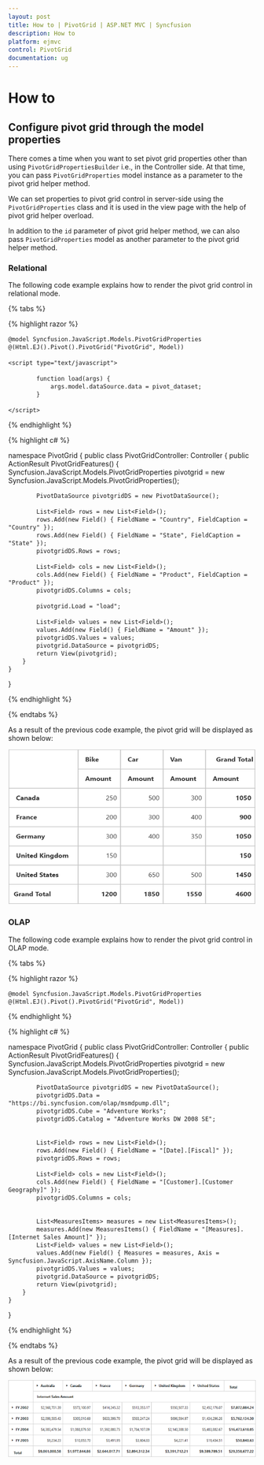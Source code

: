 ```yaml
---
layout: post
title: How to | PivotGrid | ASP.NET MVC | Syncfusion
description: How to
platform: ejmvc
control: PivotGrid
documentation: ug
---
```


# How to

## Configure pivot grid through the model properties

There comes a time when you want to set pivot grid properties other than using `PivotGridPropertiesBuilder` i.e., in the Controller side. At that time, you can pass `PivotGridProperties` model instance as a parameter to the pivot grid helper method.

We can set properties to pivot grid control in server-side using the `PivotGridProperties` class and it is used in the view page with the help of pivot grid helper overload.

In addition to the `id` parameter of pivot grid helper method, we can also pass `PivotGridProperties` model as another parameter to the pivot grid helper method.

### Relational

The following code example explains how to render the pivot grid control in relational mode.

{% tabs %}

{% highlight razor %}

    @model Syncfusion.JavaScript.Models.PivotGridProperties
    @(Html.EJ().Pivot().PivotGrid("PivotGrid", Model))

    <script type="text/javascript">

            function load(args) {
                args.model.dataSource.data = pivot_dataset;
            }

    </script>

{% endhighlight  %}

{% highlight c# %}

namespace PivotGrid
{
    public class PivotGridController: Controller
    {
        public ActionResult PivotGridFeatures()
        {
            Syncfusion.JavaScript.Models.PivotGridProperties pivotgrid = new Syncfusion.JavaScript.Models.PivotGridProperties();

            PivotDataSource pivotgridDS = new PivotDataSource();

            List<Field> rows = new List<Field>();
            rows.Add(new Field() { FieldName = "Country", FieldCaption = "Country" });
            rows.Add(new Field() { FieldName = "State", FieldCaption = "State" });
            pivotgridDS.Rows = rows;

            List<Field> cols = new List<Field>();
            cols.Add(new Field() { FieldName = "Product", FieldCaption = "Product" });
            pivotgridDS.Columns = cols;

            pivotgrid.Load = "load";

            List<Field> values = new List<Field>();
            values.Add(new Field() { FieldName = "Amount" });
            pivotgridDS.Values = values;
            pivotgrid.DataSource = pivotgridDS;
            return View(pivotgrid);
        }
    }
}

{% endhighlight  %}

{% endtabs %}

As a result of the previous code example, the pivot grid will be displayed as shown below:

![purejs](How_To_images/purejs.png)

### OLAP

The following code example explains how to render the pivot grid control in OLAP mode.

{% tabs %}

{% highlight razor %}

    @model Syncfusion.JavaScript.Models.PivotGridProperties
    @(Html.EJ().Pivot().PivotGrid("PivotGrid", Model))

{% endhighlight  %}

{% highlight c# %}

namespace PivotGrid
{
    public class PivotGridController: Controller
    {
        public ActionResult PivotGridFeatures()
        {
            Syncfusion.JavaScript.Models.PivotGridProperties pivotgrid = new Syncfusion.JavaScript.Models.PivotGridProperties();

            PivotDataSource pivotgridDS = new PivotDataSource();
            pivotgridDS.Data = "https://bi.syncfusion.com/olap/msmdpump.dll";
            pivotgridDS.Cube = "Adventure Works";
            pivotgridDS.Catalog = "Adventure Works DW 2008 SE";


            List<Field> rows = new List<Field>();
            rows.Add(new Field() { FieldName = "[Date].[Fiscal]" });
            pivotgridDS.Rows = rows;

            List<Field> cols = new List<Field>();
            cols.Add(new Field() { FieldName = "[Customer].[Customer Geography]" });
            pivotgridDS.Columns = cols;


            List<MeasuresItems> measures = new List<MeasuresItems>();
            measures.Add(new MeasuresItems() { FieldName = "[Measures].[Internet Sales Amount]" });
            List<Field> values = new List<Field>();
            values.Add(new Field() { Measures = measures, Axis = Syncfusion.JavaScript.AxisName.Column });
            pivotgridDS.Values = values;
            pivotgrid.DataSource = pivotgridDS;
            return View(pivotgrid);
        }
    }
}

{% endhighlight  %}

{% endtabs %}

As a result of the previous code example, the pivot grid will be displayed as shown below:

![OlapClientside](How_To_images/OlapClientside.png)